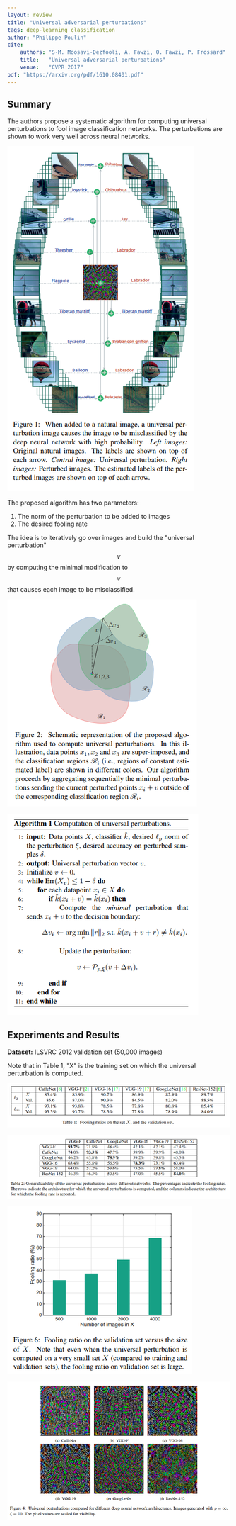 ```yaml
---
layout: review
title: "Universal adversarial perturbations"
tags: deep-learning classification
author: "Philippe Poulin"
cite:
    authors: "S-M. Moosavi-Dezfooli, A. Fawzi, O. Fawzi, P. Frossard"
    title:   "Universal adversarial perturbations"
    venue:   "CVPR 2017"
pdf: "https://arxiv.org/pdf/1610.08401.pdf"
---
```


## Summary
The authors propose a systematic algorithm for computing universal perturbations to fool image classification networks. The perturbations are shown to work very well across neural networks.

![](/deep-learning/images/univ-adv-perturbations/figure1.png)

The proposed algorithm has two parameters:
1. The norm of the perturbation to be added to images
2. The desired fooling rate

The idea is to iteratively go over images and build the "universal perturbation" $$v$$ by computing the minimal modification to $$v$$ that causes each image to be misclassified.

![](/deep-learning/images/univ-adv-perturbations/figure2.png)

![](/deep-learning/images/univ-adv-perturbations/algorithm1.png)


## Experiments and Results

**Dataset:** ILSVRC 2012 validation set (50,000 images)

Note that in Table 1, "X" is the training set on which the universal perturbation is computed.

![](/deep-learning/images/univ-adv-perturbations/table1.png)

![](/deep-learning/images/univ-adv-perturbations/table2.png)

![](/deep-learning/images/univ-adv-perturbations/figure6.png)

![](/deep-learning/images/univ-adv-perturbations/figure4.png)

